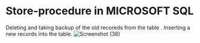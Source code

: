 # Store-procedure in MICROSOFT SQL
Deleting and taking backup of the old recoreds from the table .
Inserting a new records into the table.
![Screenshot (38)](https://github.com/abinanthan1/Store-procedure/assets/139579590/e531157b-f9fc-4b95-9c7c-15f3dc09aae9)
